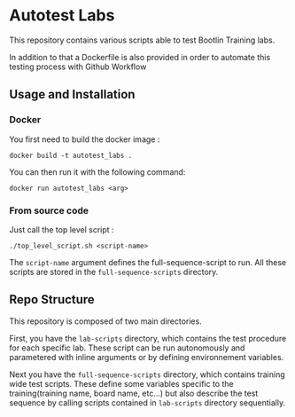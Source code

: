 # Autotest Labs

This repository contains various scripts able to test Bootlin Training labs.

In addition to that a Dockerfile is also provided in order to automate this
testing process with Github Workflow

## Usage and Installation

### Docker

You first need to build the docker image :
```
docker build -t autotest_labs .
```

You can then run it with the following command:
```
docker run autotest_labs <arg>
```

### From source code

Just call the top level script :
```
./top_level_script.sh <script-name>
```

The `script-name` argument defines the full-sequence-script to run.
All these scripts are stored in the `full-sequence-scripts` directory.

## Repo Structure

This repository is composed of two main directories.  

First, you have the `lab-scripts` directory, which contains the test
procedure for each specific lab. These script can be run autonomously and
parametered with inline arguments or by defining environnement variables.

Next you have the `full-sequence-scripts` directory, which contains
training wide test scripts.
These define some variables specific to the training(training name, board name, etc...)
but also describe the test sequence by calling scripts contained in `lab-scripts`
directory sequentially.
